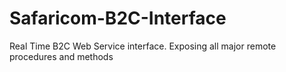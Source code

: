 Safaricom-B2C-Interface
=======================

Real Time B2C Web Service interface. Exposing all major remote procedures and methods
